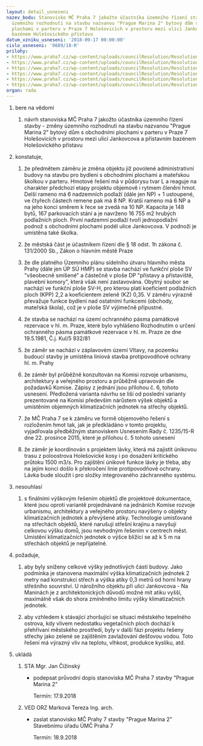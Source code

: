 ```yaml
---
layout: detail_usneseni
nazev_bodu: Stanovisko MČ Praha 7 jakožto účastníka územního řízení stavby - změny
  územního rozhodnutí na stavbu nazvanou "Prague Marina 2" bytový dům s obchodními
  plochami v parteru v Praze 7 Holešovicích v prostoru mezi ulicí Jankovcova a přístavním
  bazénem Holešovického přístavu
datum_vzniku_usneseni: '2018-09-17 00:00:00'
cislo_usneseni: '0689/18-R'
prilohy:
- https://www.praha7.cz/wp-content/uploads/councilResolution/Resolutions/30235/export/duvodova_zprava~392838.doc
- https://www.praha7.cz/wp-content/uploads/councilResolution/Resolutions/30235/export/c2_Navrh_pruvodniho_dopisu~392837.doc
- https://www.praha7.cz/wp-content/uploads/councilResolution/Resolutions/30235/export/c3_oznameni~392836.pdf
- https://www.praha7.cz/wp-content/uploads/councilResolution/Resolutions/30235/export/c5_00_usnesenirmc2015122211194820~392834.doc
- https://www.praha7.cz/wp-content/uploads/councilResolution/Resolutions/30235/export/c6_komrozpraguemarina2~392833.doc
- https://www.praha7.cz/wp-content/uploads/councilResolution/Resolutions/30235/export/export~392854.pdf
organ: rada
---
```

<ol id="urzList" class="urzList_view"><li class="urzClass1" id=""><span name="1">bere na vědomí</span><ol class="urzOlClass decimal "><li class="urzClass2" id="" style="text-align: left;"><span><p>návrh stanoviska MČ Praha 7 jakožto účastníka územního řízení stavby - změny územního rozhodnutí na stavbu nazvanou "Prague Marina 2" bytový dům s obchodními plochami v parteru v Praze 7 Holešovicích v prostoru mezi ulicí Jankovcova a přístavním bazénem Holešovického přístavu<br></p></span></li></ol></li><li class="urzClass1" id=""><span name="50">konstatuje,</span><ol class="urzOlClass decimal " id=""><li class="urzClass2" id="" style="text-align: left;"><span><p><!--[if gte mso 9]><xml>
 <o:OfficeDocumentSettings>
  <o:TargetScreenSize>800x600</o:TargetScreenSize>
 </o:OfficeDocumentSettings>
</xml><![endif]-->že předmětem záměru je změna objektu již povolené administrativní budovy na stavbu pro bydlení s obchodními plochami a mateřskou školkou v parteru. Hmotové řešení má v půdorysu tvar L a reaguje na charakter předchozí etapy projektu objemově i rytmem členění hmot. Delší rameno má 6 nadzemních podlaží (dále jen NP) + 1 ustoupené, ve čtyřech částech remene pak má 8 NP. Kratší rameno má 6 NP a na jeho konci směrem k&nbsp;řece se zvedá na 10 NP. Kapacita je 148 bytů, 167 parkovacích stání a je navrženo 16 755 m2 hrubých podlažních ploch. První nadzemní podlaží tvoří jednopodlažní podnož s obchodními plochami podél ulice Jankovcova. V podnoži je umístěna také školka.<br></p></span></li><li class="urzClass2" id="" style="text-align: left;"><span><p>že městská část je účastníkem řízení dle § 18 odst. 1h zákona č. 131/2000 Sb., Zákon o hlavním městě Praze</p></span></li><li class="urzClass2" id="" style="text-align: left;"><span><p>že dle platného Územního plánu sídelního útvaru hlavního města Prahy (dále jen ÚP SÚ HMP) se stavba nachází ve funkční ploše SV "všeobecně smíšené" a částečně v ploše DP "přístavy a přístaviště, plavební komory", která však není zastavována. Obytný soubor se nachází ve funkční ploše SV-H, pro kterou platí koeficient podlažních ploch (KPP) 2,2 a koeficientem zeleně (KZ) 0,35. V záměru výrazně převažuje funkce bydlení nad ostatními funkcemi (obchody, mateřská škola), což je v ploše SV výjimečně přípustné.<br></p></span></li><li class="urzClass2" id="" style="text-align: left;"><span><p>že stavba se nachází na území ochranného pásma památkové rezervace v hl. m. Praze, které bylo vyhlášeno Rozhodnutím o určení ochranného pásma památkové rezervace v hl. m. Praze ze dne 19.5.1981, Č.j. Kul/5 932/81</p></span></li><li class="urzClass2" id="" style="text-align: left;"><span><p>že záměr se nachází v záplavovém území Vltavy, na pozemku budoucí stavby je umístěna liniová stavba protipovodňové ochrany hl. m. Prahy</p></span></li><li class="urzClass2" id="" style="text-align: left;"><span><p>že záměr byl průběžně konzultován na Komisi rozvoje urbanismu, architektury a veřejného prostoru a průběžně upravován dle požadavků Komise. Zápisy z jednání jsou přílohou č. 6, tohoto usnesení. Předložená varianta návrhu se liší od poslední varianty prezentované na Komisi především nárůstem výšek objektů a umístěním objemných klimatizačních jednotek na střechy objektů.<br></p></span></li><li class="urzClass2" id="" style="text-align: left;"><span><p>že MČ Praha 7 se k záměru ve formě objemového řešení s rozložením hmot tak, jak je předkládáno v tomto projektu, vyjadřovala předběžným stanoviskem Usnesením Rady č. 1235/15-R dne 22. prosince 2015, které je přílohou č. 5 tohoto usnesení<br></p></span></li><li class="urzClass2" id="" style="text-align: left;"><span><p>že záměr je koordinován s projektem lávky, která má zajistit únikovou trasu z poloostrova Holešovické kosy i po dosažení kritického průtoku 1500 m3/s. Pro zajištění únikové funkce lávky je třeba, aby na jejím konci došlo k překročení linie protipovodňové ochrany. Lávka bude sloužit i pro složky integrovaného záchranného systému.</p></span></li></ol></li><li class="urzClass1" id=""><span name="11">nesouhlasí</span><ol class="urzOlClass decimal "><li class="urzClass2" id="" style="text-align: left;"><span><p>s finálními výškovým řešením objektů dle projektové dokumentace, které jsou oproti variantě projednávané na jednáních Komise rozvoje urbanismu, architektury a veřejného prostoru navýšeny o objekty klimatizačních jednotek a převýšené atiky. Technologie umísťované na střechách objektů, které narušují střešní krajinu a navyšují celkovou výšku domů, jsou nevhodným řešením v centrech měst. Umístění klimatizačních jednotek o výšce blížící se až k 5 m na střechách objektů je nepřijatelné.</p></span></li></ol></li><li class="urzClass1" id=""><span name="63">požaduje,</span><ol class="urzOlClass decimal " id=""><li class="urzClass2" id="" style="text-align: left;"><span><p>aby byly sníženy celkové výšky jednotlivých částí budovy. Jako podmínka je stanovena maximální výška klimatizačních jednotek 2 metry nad konstrukci střech a výška atiky 0,3 metrů od horní hrany střešního souvrství. U nárožního objektu při ulici Jankovcova - Na Maninách je z architektonických důvodů možné mít atiku vyšší, maximálně však do shora zmíněného limitu výšky klimatizačních jednotek.<br></p></span></li><li class="urzClass2" id="" style="text-align: left;"><span><p>aby vzhledem k stávající zhoršující se situaci městského tepelného ostrova, kdy vlivem nedostatku vegetačních ploch dochází k přehřívaní městského prostředí, byly v další fázi projektu řešeny střechy jako zelené se zajištěním zavlažování dešťovou vodou. Toto řešení má výrazný vliv na teplotu, vlhkost, produkce kyslíku, atd.<br></p></span></li></ol></li><li class="urzClass1" id="urzUkoly"><span name="1">ukládá</span><ol class="urzOlClass"><li class="urzClass2"><span><p>STA Mgr. Jan Čižinský</p></span><ul class="urzUlClass"><li class="urzClass3"><span><p>podepsat průvodní dopis stanoviska MČ Praha 7 stavby "Prague Marina 2"</p></span><span class="urzUkolTermin">  Termín:&nbsp;17.9.2018</span></li></ul></li><li class="urzClass2"><span><p>VED ORZ Marková Tereza Ing. arch.</p></span><ul class="urzUlClass"><li class="urzClass3"><span><p>zaslat stanovisko MČ Prahy 7 stavby "Prague Marina 2" Stavebnímu úřadu ÚMČ Praha 7</p></span><span class="urzUkolTermin">  Termín:&nbsp;18.9.2018</span></li></ul></li></ol></li></ol>